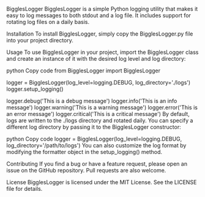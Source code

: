 BigglesLogger
BigglesLogger is a simple Python logging utility that makes it easy to log messages to both stdout and a log file. It includes support for rotating log files on a daily basis.

Installation
To install BigglesLogger, simply copy the BigglesLogger.py file into your project directory.

Usage
To use BigglesLogger in your project, import the BigglesLogger class and create an instance of it with the desired log level and log directory:

python
Copy code
from BigglesLogger import BigglesLogger

logger = BigglesLogger(log_level=logging.DEBUG, log_directory='./logs')
logger.setup_logging()

logger.debug('This is a debug message')
logger.info('This is an info message')
logger.warning('This is a warning message')
logger.error('This is an error message')
logger.critical('This is a critical message')
By default, logs are written to the ./logs directory and rotated daily. You can specify a different log directory by passing it to the BigglesLogger constructor:

python
Copy code
logger = BigglesLogger(log_level=logging.DEBUG, log_directory='/path/to/logs')
You can also customize the log format by modifying the formatter object in the setup_logging() method.

Contributing
If you find a bug or have a feature request, please open an issue on the GitHub repository. Pull requests are also welcome.

License
BigglesLogger is licensed under the MIT License. See the LICENSE file for details.